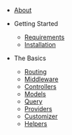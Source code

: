 * [About](/)

* Getting Started
    * [Requirements](getting-started/requirements.md)
    * [Installation](getting-started/installation.md)

* The Basics
    * [Routing](basics/routing.md)
    * [Middleware](basics/middleware.md)
    * [Controllers](basics/controllers.md)
    * [Models](basics/models.md)
    * [Query](basics/query.md)
    * [Providers](basics/providers.md)
    * [Customizer](basics/customizer.md)
    * [Helpers](basics/helpers.md)